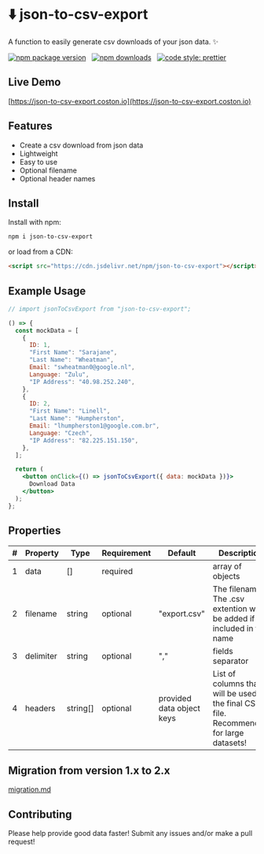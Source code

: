 # ⬇️ json-to-csv-export

A function to easily generate csv downloads of your json data. ✨

[![npm package version](https://badge.fury.io/js/json-to-csv-export.svg)](https://www.npmjs.com/package/json-to-csv-export)
&nbsp;
[![npm downloads](https://img.shields.io/npm/dm/json-to-csv-export.svg)](https://www.npmjs.com/package/json-to-csv-export)
&nbsp;
[![code style: prettier](https://img.shields.io/badge/code_style-prettier-ff69b4.svg)](https://prettier.io)

## Live Demo

[https://json-to-csv-export.coston.io](https://json-to-csv-export.coston.io)

## Features

- Create a csv download from json data
- Lightweight
- Easy to use
- Optional filename
- Optional header names

## Install

Install with npm:

```sh
npm i json-to-csv-export
```

or load from a CDN:

```html
<script src="https://cdn.jsdelivr.net/npm/json-to-csv-export"></script>
```

## Example Usage

```jsx
// import jsonToCsvExport from "json-to-csv-export";

() => {
  const mockData = [
    {
      ID: 1,
      "First Name": "Sarajane",
      "Last Name": "Wheatman",
      Email: "swheatman0@google.nl",
      Language: "Zulu",
      "IP Address": "40.98.252.240",
    },
    {
      ID: 2,
      "First Name": "Linell",
      "Last Name": "Humpherston",
      Email: "lhumpherston1@google.com.br",
      Language: "Czech",
      "IP Address": "82.225.151.150",
    },
  ];

  return (
    <button onClick={() => jsonToCsvExport({ data: mockData })}>
      Download Data
    </button>
  );
};
```

## Properties

| #   | Property  | Type     | Requirement | Default                   | Description                                                                              |
| --- | --------- | -------- | ----------- | ------------------------- | ---------------------------------------------------------------------------------------- |
| 1   | data      | []       | required    |                           | array of objects                                                                         |
| 2   | filename  | string   | optional    | "export.csv"              | The filename. The .csv extention will be added if not included in file name              |
| 3   | delimiter | string   | optional    | ","                       | fields separator                                                                         |
| 4   | headers   | string[] | optional    | provided data object keys | List of columns that will be used in the final CSV file. Recommended for large datasets! |

## Migration from version 1.x to 2.x

[migration.md](migration.md)

## Contributing

Please help provide good data faster! Submit any issues and/or make a pull request!

